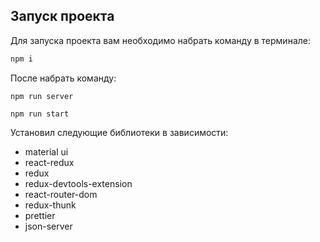 ## Запуск проекта

Для запуска проекта вам необходимо набрать команду в терминале:

```sh 
npm i
```

После набрать команду:

```
npm run server
```

```
npm run start
```

Установил следующие библиотеки в зависимости:

- material ui
- react-redux
- redux
- redux-devtools-extension
- react-router-dom
- redux-thunk
- prettier
- json-server
